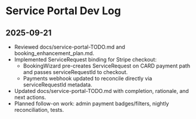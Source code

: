 # Service Portal Dev Log

## 2025-09-21
- Reviewed docs/service-portal-TODO.md and booking_enhancement_plan.md.
- Implemented ServiceRequest binding for Stripe checkout:
  - BookingWizard pre-creates ServiceRequest on CARD payment path and passes serviceRequestId to checkout.
  - Payments webhook updated to reconcile directly via serviceRequestId metadata.
- Updated docs/service-portal-TODO.md with completion, rationale, and next actions.
- Planned follow-on work: admin payment badges/filters, nightly reconciliation, tests.

